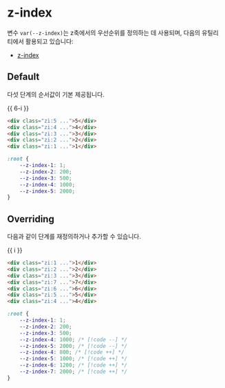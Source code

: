 <script setup>
import ExampleSection from "../components/ExampleSection.vue"
</script>

# z-index

변수 `var(--z-index)`는 z축에서의 우선순위를 정의하는 데 사용되며, 다음의 유틸리티에서 활용되고 있습니다:

-   [z-index](../utility/z-index.md)

## Default

다섯 단계의 순서값이 기본 제공됩니다.

<ExampleSection>
<div class="w:full d:flex jc:center of:auto">
    <div v-for="i in 5"
        class="c:base-1 border border-w:3 border-c:base-1 border-rd:2 bg-color:main-1 w:10 h:10 p:7 d:flex ai:center jc:center box"
        :class="`zi:${6-i}`">
        {{ 6-i }}
    </div>
</div>
</ExampleSection>

```html
<div class="zi:5 ...">5</div>
<div class="zi:4 ...">4</div>
<div class="zi:3 ...">3</div>
<div class="zi:2 ...">2</div>
<div class="zi:1 ...">1</div>
```

```css
:root {
    --z-index-1: 1;
    --z-index-2: 200;
    --z-index-3: 500;
    --z-index-4: 1000;
    --z-index-5: 2000;
}
```

## Overriding

다음과 같이 단계를 재정의하거나 추가할 수 있습니다.

<ExampleSection>
<div class="w:full d:flex jc:center of:auto">
    <div v-for="i in [1, 2, 3, 7, 6, 5, 4]"
        class="c:base-1 border border-w:3 border-c:base-1 border-rd:2 bg-color:main-1 w:10 h:10 p:7 d:flex ai:center jc:center box"
        :style="`z-index:${i}`">
        {{ i }}
    </div>
</div>
</ExampleSection>

```html
<div class="zi:1 ...">1</div>
<div class="zi:2 ...">2</div>
<div class="zi:3 ...">3</div>
<div class="zi:7 ...">7</div>
<div class="zi:6 ...">6</div>
<div class="zi:5 ...">5</div>
<div class="zi:4 ...">4</div>
```

```css
:root {
    --z-index-1: 1;
    --z-index-2: 200;
    --z-index-3: 500;
    --z-index-4: 1000; /* [!code --] */
    --z-index-5: 2000; /* [!code --] */
    --z-index-4: 800; /* [!code ++] */
    --z-index-5: 1000; /* [!code ++] */
    --z-index-6: 1200; /* [!code ++] */
    --z-index-7: 2000; /* [!code ++] */
}
```

<style scoped>
    .box {
        margin-right: -8px;
    }
    .box:not(:first-child) {
        margin-left: -8px;
    }
</style>
